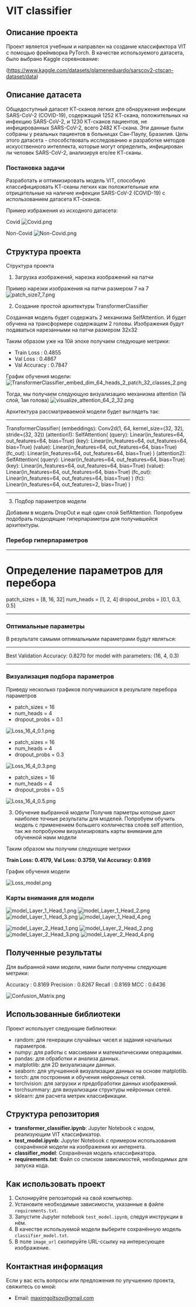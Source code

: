 # VIT classifier

## Описание проекта

Проект является учебным и направлен на создание классификтора VIT с помощью фреймворка PyTorch.
В качестве используемого датасета, было выбрано Kaggle соревнование:

(https://www.kaggle.com/datasets/plameneduardo/sarscov2-ctscan-dataset/data)


## Описание датасета

Общедоступный датасет КТ-сканов легких для обнаружения инфекции SARS-CoV-2 (COVID-19), содержащий 1252 КТ-скана, положительных на инфекцию SARS-CoV-2, и 1230 КТ-сканов пациентов, не инфицированных SARS-CoV-2, всего 2482 КТ-скана. Эти данные были собраны у реальных пациентов в больницах Сан-Паулу, Бразилия. Цель этого датасета - способствовать исследованию и разработке методов искусственного интеллекта, которые могут определить, инфицирован ли человек SARS-CoV-2, анализируя его/ее КТ-сканы.


### Постановка задачи

Разработать и оптимизировать модель VIT, способную классифицировать КТ-сканы легких как положительные или отрицательные на наличие инфекции SARS-CoV-2 (COVID-19) с использованием датасета КТ-сканов.

Пример избражения из исходного датасета:

Covid
![Covid.png](images/Covid.png)

Non-Covid 
![Non-Covid.png](images/Non-Covid.png)

## Структура проекта

Структура проекта

1. Загрузка изображений, нарезка изображений на патчи

Пример нарезки изображения на патчи размером 7 на 7
![patch_size7_7.png](images/patch_size7_7.png)

2. Создание простой архитектуры TransformerClassifier

Созданная модель будет содержать 2 механизма SelfAttention. И будет обучена на трансформере содержащем 2 головы. Изображения будут подаваться нарезанными на патчи размером 32x32

Таким образом уже на 10й эпохе получаем следующие метрики:

- Train Loss   : 0.4855
- Val Loss     : 0.4867
- Val Accuracy : 0.7847


График обучения модели:
![TransformerClassifier_embed_dim_64_heads_2_patch_32_classes_2.png](images/TransformerClassifier_embed_dim_64_heads_2_patch_32_classes_2.png)

Тогда, мы получаем следующую визуализацию механизма attention (1й слой, 1ая голова)
![visualize_attention_64_2_32.png](images/visualize_attention_64_2_32.png)


Архитектура рассматриваемой модели будет выглядеть так:

----------------------------------------------------------------

TransformerClassifier(
  (embeddings): Conv2d(1, 64, kernel_size=(32, 32), stride=(32, 32))
  (attention1): SelfAttention(
    (query): Linear(in_features=64, out_features=64, bias=True)
    (key): Linear(in_features=64, out_features=64, bias=True)
    (value): Linear(in_features=64, out_features=64, bias=True)
    (fc_out): Linear(in_features=64, out_features=64, bias=True)
  )
  (attention2): SelfAttention(
    (query): Linear(in_features=64, out_features=64, bias=True)
    (key): Linear(in_features=64, out_features=64, bias=True)
    (value): Linear(in_features=64, out_features=64, bias=True)
    (fc_out): Linear(in_features=64, out_features=64, bias=True)
  )
  (fc): Linear(in_features=64, out_features=2, bias=True)
)

----------------------------------------------------------------

3. Подбор параметров модели

Добавим в модель DropOut и ещё один слой SelfAttention. Попробуем подобрать подходящие гиперпараметры для получившейся архитектуры.

### Перебор гиперпараметров

----------------------------------------------------------------

# Определение параметров для перебора
patch_sizes = [8, 16, 32]
num_heads = [1, 2, 4]
dropout_probs = [0.1, 0.3, 0.5]

----------------------------------------------------------------

### Оптимальные параметры

В результате самыми оптимальными параметрами будут являться:

----------------------------------------------------------------

Best Validation Accuracy: 0.8270 for model with parameters: (16, 4, 0.3)

----------------------------------------------------------------

### Визуализация подбора параметров

Приведу несколько графиков получившихся в результате перебора параметров

- patch_sizes   = 16
- num_heads     = 4
- dropout_probs = 0.1

![Loss_16_4_0.1.png](images/Loss_16_4_0.1.png)

- patch_sizes   = 16
- num_heads     = 4
- dropout_probs = 0.3

![Loss_16_4_0.3.png](images/Loss_16_4_0.3.png)

- patch_sizes   = 16
- num_heads     = 4
- dropout_probs = 0.5

![Loss_16_4_0.5.png](images/Loss_16_4_0.5.png)


3. Обучение выбранной модели
Получив парметры которые дают наиболее точные результаты для моделей. Попробуем обучить модель с применением большего колличества слоёв self attention, так же попробуюем визуализировать карты внимания для обученной нами модели

Таким образом мы получим следующие метрики 

**Train Loss: 0.4179, Val Loss: 0.3759, Val Accuracy: 0.8169**

График обучения модели

![Loss_model.png](images/Loss_model.png)

### Карты внимания для модели

![model_Layer_1_Head_1.png](images/model_Layer_1_Head_1.png)
![model_Layer_1_Head_2.png](images/model_Layer_1_Head_2.png)
![model_Layer_1_Head_3.png](images/model_Layer_1_Head_3.png)
![model_Layer_1_Head_4.png](images/model_Layer_1_Head_4.png)

![model_Layer_2_Head_1.png](images/model_Layer_2_Head_1.png)
![model_Layer_2_Head_2.png](images/model_Layer_2_Head_2.png)
![model_Layer_2_Head_3.png](images/model_Layer_2_Head_3.png)
![model_Layer_2_Head_4.png](images/model_Layer_2_Head_4.png)


## Полученные результаты

Для выбранной нами модели, нами были получены следующие метрики:

Accuracy  : 0.8169
Precision : 0.8267
Recall    : 0.8169
MCC       : 0.6436

![Confusion_Matrix.png](images/Confusion_Matrix.png)


## Использованные библиотеки
Проект использует следующие библиотеки:

- random: для генерации случайных чисел и задания начальных параметров.
- numpy: для работы с массивами и математическими операциями.
- pandas: для обработки и анализа данных.
- matplotlib: для 2D визуализации данных.
- seaborn: для улучшенной визуализации данных на основе matplotlib.
- torch: для построения и обучения нейронных сетей.
- torchvision: для загрузки и предобработки данных изображений.
- torchsummary: для визуализации структуры нейронных сетей.
- sklearn: для расчета метрик классификации.


## Структура репозитория
- **transformer_classifier.ipynb**: Jupyter Notebook с кодом, реализующим VIT классификатор.
- **test_model.ipynb**: Jupyter Notebook с примером использования сохранённой модели на изображения их интернета.
- **classifier_model**: Сохранённая модель классификатора.
- **requirements.txt**: Файл со списком зависимостей, необходимых для запуска кода.


## Как использовать проект
1. Склонируйте репозиторий на свой компьютер.
2. Установите необходимые зависимости, указанные в файле `requirements.txt`.
3. Запустите Jupyter notebook `test_model.ipynb`, следуя инструкции в нём.
4. В качестве используемой модели выберите сохранённую модель `classifier_model.txt`.
5. В поле `image_url` скопируйте URL-ссылку на интересующее изображение.


## Контактная информация
Если у вас есть вопросы или предложения по улучшению проекта, свяжитесь со мной:
- Email: maximgoltsov@gmail.com
